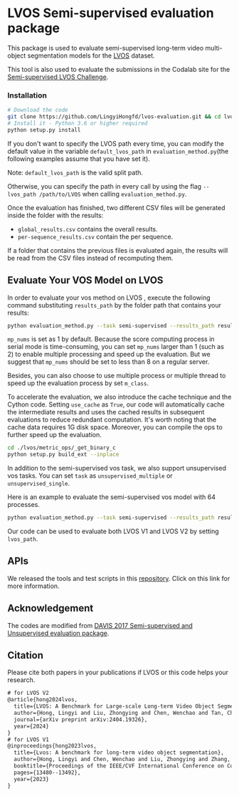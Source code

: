 # LVOS Semi-supervised evaluation package

This package is used to evaluate semi-supervised long-term video multi-object segmentation models for the <a href="https://lingyihongfd.github.io/lvos.github.io/" target="_blank">LVOS</a> dataset.

This tool is also used to evaluate the submissions in the Codalab site for the <a href="https://codalab.lisn.upsaclay.fr/competitions/8767" target="_blank">Semi-supervised LVOS Challenge</a>.

### Installation

```bash
# Download the code
git clone https://github.com/LingyiHongfd/lvos-evaluation.git && cd lvos-evaluation
# Install it - Python 3.6 or higher required
python setup.py install
```

If you don't want to specify the LVOS path every time, you can modify the default value in the variable `default_lvos_path` in `evaluation_method.py`(the following examples assume that you have set it).

Note: `default_lvos_path` is the valid split path.

Otherwise, you can specify the path in every call by using the flag `--lvos_path /path/to/LVOS` when calling `evaluation_method.py`.

Once the evaluation has finished, two different CSV files will be generated inside the folder with the results:

- `global_results.csv` contains the overall results.
- `per-sequence_results.csv` contain the per sequence.

If a folder that contains the previous files is evaluated again, the results will be read from the CSV files instead of recomputing them.

## Evaluate Your VOS Model on LVOS

In order to evaluate your vos method on LVOS , execute the following command substituting `results_path` by the folder path that contains your results:

```bash
python evaluation_method.py --task semi-supervised --results_path results_path --mp_nums 1
```

<!-- For some reason, the result of DDMemory is unavailable temporarily. So we provide the result of <a href="https://github.com/yoxu515/aot-benchmark" target="_blank"> AOT-T </a> as an alternative. You can download the result <a href="https://drive.google.com/drive/folders/1bGbyNUdbvmQBBezVv_3Fp-5LITMsY2EG?usp=share_link" target="_blank"> here </a> and unzip the file. After putting the unziped file under the folder `results/semi-supervised/aott`, please use the following command to evaluate AOT-T result. -->

`mp_nums` is set as 1 by default. Because the score computing process in serial mode is time-consuming, you can set `mp_nums` larger than 1 (such as 2) to enable multiple processing and speed up the evaluation. But we suggest that `mp_nums` should be set to less than 8 on a regular server.

Besides, you can also choose to use multiple process or multiple thread to speed up the evaluation process by set `m_class`. 

To accelerate the evaluation, we also introduce the cache technique and the Cython code. Setting `use_cache` as `True`, our code will automatically cache the intermediate results and uses the cached results in subsequent evaluations to reduce redundant computation. It's worth noting that the cache data requires 1G disk space. Moreover, you can compile the ops to further speed up the evaluation. 

```bash
cd ./lvos/metric_ops/_get_binary_c
python setup.py build_ext --inplace
```

In addition to the semi-supervised vos task, we also support unsupervised vos tasks. You can set `task` as `unsupervised_multiple` or `unsupervised_single`.

Here is an example to evaluate the semi-supervised vos model with 64 processes.

```bash
python evaluation_method.py --task semi-supervised --results_path results_path --mp_nums 64 --m_class mp --use_cache
```

Our code can be used to evaluate both LVOS V1 and LVOS V2 by setting `lvos_path`.





## APIs

We released the tools and test scripts in this <a href="https://github.com/LingyiHongfd/LVOS-api"> repository</a>. Click on this link for more information.

## Acknowledgement

The codes are modified from <a href="https://github.com/davisvideochallenge/davis2017-evaluation"> DAVIS 2017 Semi-supervised and Unsupervised evaluation package</a>.

## Citation

Please cite both papers in your publications if LVOS or this code helps your research.

```latex
# for LVOS V2
@article{hong2024lvos,
  title={LVOS: A Benchmark for Large-scale Long-term Video Object Segmentation},
  author={Hong, Lingyi and Liu, Zhongying and Chen, Wenchao and Tan, Chenzhi and Feng, Yuang and Zhou, Xinyu and Guo, Pinxue and Li, Jinglun and Chen, Zhaoyu and Gao, Shuyong and others},
  journal={arXiv preprint arXiv:2404.19326},
  year={2024}
}
# for LVOS V1
@inproceedings{hong2023lvos,
  title={Lvos: A benchmark for long-term video object segmentation},
  author={Hong, Lingyi and Chen, Wenchao and Liu, Zhongying and Zhang, Wei and Guo, Pinxue and Chen, Zhaoyu and Zhang, Wenqiang},
  booktitle={Proceedings of the IEEE/CVF International Conference on Computer Vision},
  pages={13480--13492},
  year={2023}
}
```
